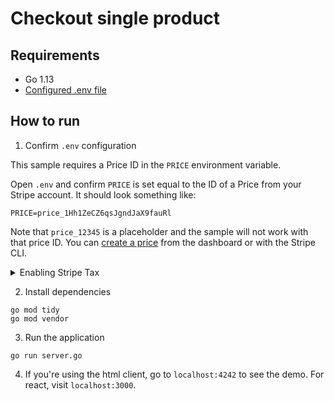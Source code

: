 # Checkout single product

## Requirements

- Go 1.13
- [Configured .env file](../../README.md)

## How to run

1. Confirm `.env` configuration

This sample requires a Price ID in the `PRICE` environment variable.

Open `.env` and confirm `PRICE` is set equal to the ID of a Price from your
Stripe account. It should look something like:

```
PRICE=price_1Hh1ZeCZ6qsJgndJaX9fauRl
```

Note that `price_12345` is a placeholder and the sample will not work with that
price ID. You can [create a price](https://stripe.com/docs/api/prices/create)
from the dashboard or with the Stripe CLI.

<details>
<summary>Enabling Stripe Tax</summary>

   In the [`server.go`](./server.go) file you will find the following code commented out
   ```go
   // AutomaticTax: &stripe.CheckoutSessionAutomaticTaxParams{Enabled: stripe.Bool(true)},
   ```

   Uncomment this line of code and the sales tax will be automatically calculated during the checkout.

   Make sure you previously went through the set up of Stripe Tax: [Set up Stripe Tax](https://stripe.com/docs/tax/set-up) and you have your products and prices updated with tax behavior and optionally tax codes: [Docs - Update your Products and Prices](https://stripe.com/docs/tax/checkout#product-and-price-setup)
</details>

2. Install dependencies

```
go mod tidy
go mod vendor
```

3. Run the application

```
go run server.go
```

4. If you're using the html client, go to `localhost:4242` to see the demo. For
   react, visit `localhost:3000`.
